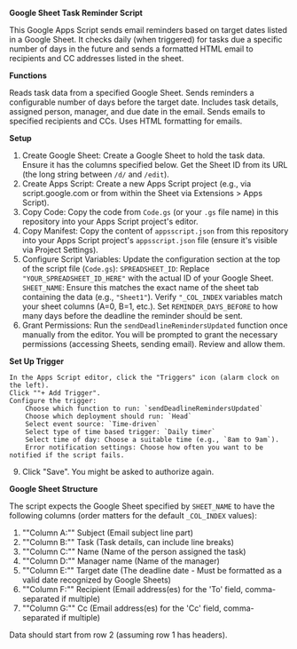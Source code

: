 **Google Sheet Task Reminder Script**

This Google Apps Script sends email reminders based on target dates listed in a Google Sheet. It checks daily (when triggered) for tasks due a specific number of days in the future and sends a formatted HTML email to recipients and CC addresses listed in the sheet.

**Functions**

Reads task data from a specified Google Sheet.
Sends reminders a configurable number of days before the target date.
Includes task details, assigned person, manager, and due date in the email.
Sends emails to specified recipients and CCs.
Uses HTML formatting for emails.

**Setup**

1.  Create Google Sheet: Create a Google Sheet to hold the task data. Ensure it has the columns specified below. Get the Sheet ID from its URL (the long string between `/d/` and `/edit`).
2.  Create Apps Script: Create a new Apps Script project (e.g., via script.google.com or from within the Sheet via Extensions > Apps Script).
3.  Copy Code: Copy the code from `Code.gs` (or your `.gs` file name) in this repository into your Apps Script project's editor.
4.  Copy Manifest: Copy the content of `appsscript.json` from this repository into your Apps Script project's `appsscript.json` file (ensure it's visible via Project Settings).
5.  Configure Script Variables: Update the configuration section at the top of the script file (`Code.gs`):
    `SPREADSHEET_ID`: Replace `"YOUR_SPREADSHEET_ID_HERE"` with the actual ID of your Google Sheet.
    `SHEET_NAME`: Ensure this matches the exact name of the sheet tab containing the data (e.g., `"Sheet1"`).
    Verify `"_COL_INDEX` variables match your sheet columns (A=0, B=1, etc.).
    Set `REMINDER_DAYS_BEFORE` to how many days before the deadline the reminder should be sent.
6.  Grant Permissions: Run the `sendDeadlineRemindersUpdated` function once manually from the editor. You will be prompted to grant the necessary permissions (accessing Sheets, sending email). Review and allow them.
   
**Set Up Trigger**
   
    In the Apps Script editor, click the "Triggers" icon (alarm clock on the left).
    Click ""+ Add Trigger".
    Configure the trigger:
        Choose which function to run: `sendDeadlineRemindersUpdated`
        Choose which deployment should run: `Head`
        Select event source: `Time-driven`
        Select type of time based trigger: `Daily timer`
        Select time of day: Choose a suitable time (e.g., `8am to 9am`).
        Error notification settings: Choose how often you want to be notified if the script fails.
9. Click "Save". You might be asked to authorize again.

**Google Sheet Structure**

The script expects the Google Sheet specified by `SHEET_NAME` to have the following columns (order matters for the default `_COL_INDEX` values):

1. ""Column A:"" Subject (Email subject line part)
2. ""Column B:"" Task (Task details, can include line breaks)
3. ""Column C:"" Name (Name of the person assigned the task)
4. ""Column D:"" Manager name (Name of the manager)
5. ""Column E:"" Target date (The deadline date - Must be formatted as a valid date recognized by Google Sheets)
6. ""Column F:"" Recipient (Email address(es) for the 'To' field, comma-separated if multiple)
7. ""Column G:"" Cc (Email address(es) for the 'Cc' field, comma-separated if multiple)

Data should start from row 2 (assuming row 1 has headers).

